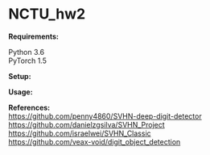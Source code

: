 # NCTU_hw2

**Requirements:**

Python 3.6  
PyTorch 1.5


**Setup:**



**Usage:**



**References:**  
https://github.com/penny4860/SVHN-deep-digit-detector  
https://github.com/danielzgsilva/SVHN_Project  
https://github.com/israelwei/SVHN_Classic  
https://github.com/veax-void/digit_object_detection


